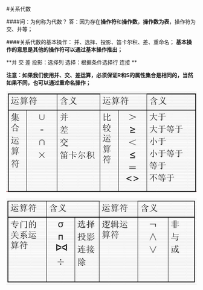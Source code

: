 #关系代数

####问：为何称为代数？
答：因为存在**操作符**和**操作数**，**操作数为表**，操作符为交、并等；

####关系代数的基本操作：
并、选择、投影、笛卡尔积、差、重命名；
**基本操作的意思是其他的操作符可以通过基本操作推出；**

**并
交
差
投影：选择列
选择：根据条件选择行
连接
**

**注意：如果我们使用并、交、差运算，必须保证R和S的属性集合是相同的，当然如果不同，也可以通过重命名操作；**

![](/imgs/1.4.4-1关系代数运算符.jpg)

![](/imgs/1.4.4-2关系代数运算符.jpg)